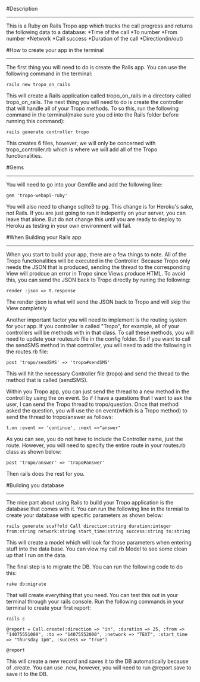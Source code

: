 #Description
***
This is a Ruby on Rails Tropo app which tracks the call progress and returns the following data to a database:
*Time of the call
*To number
*From number
*Network
*Call success
*Duration of the call
*Direction(in/out)

#How to create your app in the terminal
***
The first thing you will need to do is create the Rails app. You can use the following command in the terminal:
    
    rails new tropo_on_rails

This will create a Rails application called tropo_on_rails in a directory called tropo_on_rails. The next thing you will need to do is create the controller that will handle all of your Tropo methods. To so this, run the following command in the terminal(make sure you cd into the Rails folder before running this command):
    
    rails generate controller tropo
    
This creates 6 files, however, we will only be concerned with tropo_controller.rb which is where we will add all of the Tropo functionalities.

#Gems
***
You will need to go into your Gemfile and add the following line:
    
    gem 'tropo-webapi-ruby'

You will also need to change sqlite3 to pg. This change is for Heroku's sake, not Rails. If you are just going to run it indepently on your server, you can leave that alone. But do not change this until you are ready to deploy to Heroku as testing in your own environment will fail. 

#When Building your Rails app
***
When you start to build your app, there are a few things to note. All of the Tropo functionalities will be executed in the Controller. Because Tropo only needs the JSON that is produced, sending the thread to the corresponding View will prodcue an error in Tropo since Views produce HTML. To avoid this, you can send the JSON back to Tropo directly by runing the following:

    render :json => t.response

The render :json is what will send the JSON back to Tropo and will skip the View completely

Another important factor you will need to implement is the routing system for your app. If you controller is called "Tropo", for example, all of your controllers will be methods with in that class. To call these methods, you will need to update your routes.rb file in the config folder. So if you want to call the sendSMS method in that controller, you will need to add the following in the routes.rb file:

    post 'tropo/sendSMS' => 'tropo#sendSMS'

This will hit the necessary Controller file (tropo) and send the thread to the method that is called (sendSMS).

Within you Tropo app, you can just send the thread to a new method in the controll by using the on event. So if I have a questions that I want to ask the user, I can send the Tropo thread to tropo/question. Once that method asked the question, you will use the on event(which is a Tropo method) to send the thread to tropo/answer as follows:

    t.on :event => 'continue', :next =>"answer"

As you can see, you do not have to include the Controller name, just the route. However, you will need to specify the entire route in your routes.rb class as shown below:

    post 'tropo/answer' => 'tropo#answer'
    
Then rails does the rest for you.

#Building you database
***
The nice part about using Rails to build your Tropo application is the database that comes with it. You can run the following line in the termial to create your database with specific parameters as shown below:
    
    rails generate scaffold Call direction:string duration:integer from:string network:string start_time:string success:string to:string

This will create a model which will look for those parameters when entering stuff into the data base. You can view my call.rb Model to see some clean up that I run on the data.

The final step is to migrate the DB. You can run the following code to do this:
    
    rake db:migrate
    
That will create everything that you need. You can test this out in your terminal through your rails console. Run the following commands in your terminal to create your first report:
    
    rails c
    
    @report = Call.create(:direction => "in", :duration => 25, :from => "14075551000", :to => "14075552000", :network => "TEXT", :start_time => "thursday 1pm", :success => "true")
    
    @report

This will create a new record and saves it to the DB automatically because of .create. You can use .new, however, you will need to run @report.save to save it to the DB.

